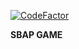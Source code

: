 [![CodeFactor](https://www.codefactor.io/repository/github/mehulrao/game-2/badge)](https://www.codefactor.io/repository/github/mehulrao/game-2)

**SBAP GAME**
